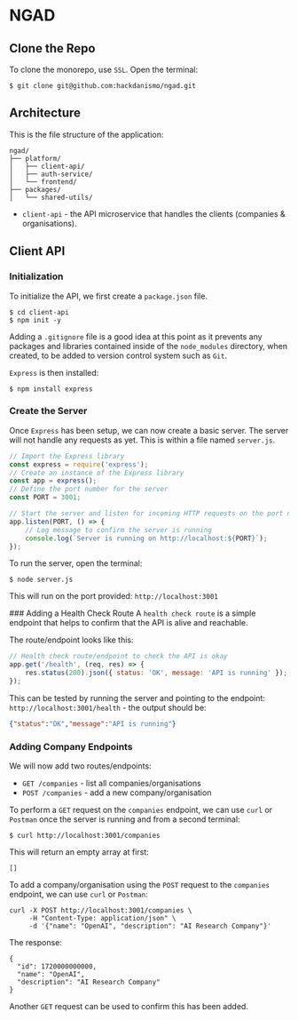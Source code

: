# NGAD

## Clone the Repo
To clone the monorepo, use `SSL`. Open the terminal:

```shell
$ git clone git@github.com:hackdanismo/ngad.git
```

## Architecture
This is the file structure of the application:

```
ngad/
├── platform/
│   ├── client-api/
│   ├── auth-service/
│   └── frontend/
├── packages/
│   └── shared-utils/
```

+ `client-api` - the API microservice that handles the clients (companies & organisations).

## Client API

### Initialization
To initialize the API, we first create a `package.json` file.

```shell
$ cd client-api
$ npm init -y
```

Adding a `.gitignore` file is a good idea at this point as it prevents any packages and libraries contained inside of the `node_modules` directory, when created, to be added to version control system such as `Git`.

`Express` is then installed:

```shell
$ npm install express
```

### Create the Server
Once `Express` has been setup, we can now create a basic server. The server will not handle any requests as yet. This is within a file named `server.js`.

```javascript
// Import the Express library
const express = require('express');
// Create an instance of the Express library
const app = express();
// Define the port number for the server
const PORT = 3001;

// Start the server and listen for incoming HTTP requests on the port number
app.listen(PORT, () => {
    // Log message to confirm the server is running
    console.log(`Server is running on http://localhost:${PORT}`);
});
```

To run the server, open the terminal:

```shell
$ node server.js
```

This will run on the port provided: `http://localhost:3001`

### Adding a Health Check Route
A `health check route` is a simple endpoint that helps to confirm that the API is alive and reachable.

The route/endpoint looks like this:

```javascript
// Health check route/endpoint to check the API is okay
app.get('/health', (req, res) => {
    res.status(200).json({ status: 'OK', message: 'API is running' });
});
```

This can be tested by running the server and pointing to the endpoint: `http://localhost:3001/health` - the output should be:

```json
{"status":"OK","message":"API is running"}
```

### Adding Company Endpoints
We will now add two routes/endpoints:

+ `GET /companies` - list all companies/organisations
+ `POST /companies` - add a new company/organisation

To perform a `GET` request on the `companies` endpoint, we can use `curl` or `Postman` once the server is running and from a second terminal:

```shell
$ curl http://localhost:3001/companies
```

This will return an empty array at first:

```
[]
```

To add a company/organisation using the `POST` request to the `companies` endpoint, we can use `curl` or `Postman`:

```shell
curl -X POST http://localhost:3001/companies \
     -H "Content-Type: application/json" \
     -d '{"name": "OpenAI", "description": "AI Research Company"}'
```

The response:

```shell
{
  "id": 1720000000000,
  "name": "OpenAI",
  "description": "AI Research Company"
}
```

Another `GET` request can be used to confirm this has been added.